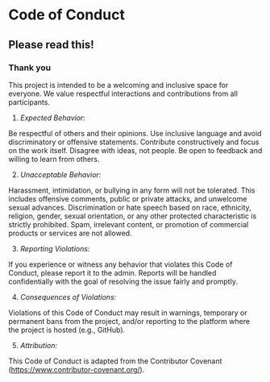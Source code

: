 # Code of Conduct
## Please read this!
### Thank you

This project is intended to be a welcoming and inclusive space for everyone. We value respectful interactions and contributions from all participants.

1. *Expected Behavior:*

Be respectful of others and their opinions.
Use inclusive language and avoid discriminatory or offensive statements.
Contribute constructively and focus on the work itself.
Disagree with ideas, not people.
Be open to feedback and willing to learn from others.

2. *Unacceptable Behavior:*

Harassment, intimidation, or bullying in any form will not be tolerated.
This includes offensive comments, public or private attacks, and unwelcome sexual advances.
Discrimination or hate speech based on race, ethnicity, religion, gender, sexual orientation, or any other protected characteristic is strictly prohibited.
Spam, irrelevant content, or promotion of commercial products or services are not allowed.

3. *Reporting Violations:*

If you experience or witness any behavior that violates this Code of Conduct, please report it to the admin. Reports will be handled confidentially with the goal of resolving the issue fairly and promptly.

4. *Consequences of Violations:*

Violations of this Code of Conduct may result in warnings, temporary or permanent bans from the project, and/or reporting to the platform where the project is hosted (e.g., GitHub).

5. *Attribution:*

This Code of Conduct is adapted from the Contributor Covenant (https://www.contributor-covenant.org/).